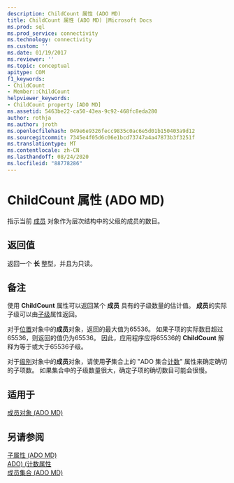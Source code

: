 ```yaml
---
description: ChildCount 属性 (ADO MD)
title: ChildCount 属性 (ADO MD) |Microsoft Docs
ms.prod: sql
ms.prod_service: connectivity
ms.technology: connectivity
ms.custom: ''
ms.date: 01/19/2017
ms.reviewer: ''
ms.topic: conceptual
apitype: COM
f1_keywords:
- ChildCount
- Member::ChildCount
helpviewer_keywords:
- ChildCount property [ADO MD]
ms.assetid: 5463be22-ca50-43ea-9c92-468fc8eda280
author: rothja
ms.author: jroth
ms.openlocfilehash: 049e6e9326fecc9835c0ac6e5d01b150403a9d12
ms.sourcegitcommit: 7345e4f05d6c06e1bcd73747a4a47873b3f3251f
ms.translationtype: MT
ms.contentlocale: zh-CN
ms.lasthandoff: 08/24/2020
ms.locfileid: "88778286"
---
```

# <a name="childcount-property-ado-md"></a>ChildCount 属性 (ADO MD)
指示当前 [成员](./member-object-ado-md.md) 对象作为层次结构中的父级的成员的数目。  
  
## <a name="return-values"></a>返回值  
 返回一个 **长** 整型，并且为只读。  
  
## <a name="remarks"></a>备注  
 使用 **ChildCount** 属性可以返回某个 **成员** 具有的子级数量的估计值。 **成员**的实际子级可以由[子级](./children-property-ado-md.md)属性返回。  
  
 对于[位置](./position-object-ado-md.md)对象中的**成员**对象，返回的最大值为65536。 如果子项的实际数目超过65536，则返回的值仍为65536。 因此，应用程序应将65536的 **ChildCount** 解释为等于或大于65536子级。  
  
 对于[级别](./level-object-ado-md.md)对象中的**成员**对象，请使用**子**集合上的 "ADO 集合[计数](../ado-api/count-property-ado.md)" 属性来确定确切的子项数。 如果集合中的子级数量很大，确定子项的确切数目可能会很慢。  
  
## <a name="applies-to"></a>适用于  
 [成员对象 (ADO MD)](./member-object-ado-md.md)  
  
## <a name="see-also"></a>另请参阅  
 [子属性 (ADO MD) ](./children-property-ado-md.md)   
 [ADO)  (计数属性 ](../ado-api/count-property-ado.md)   
 [成员集合 (ADO MD)](./members-collection-ado-md.md)